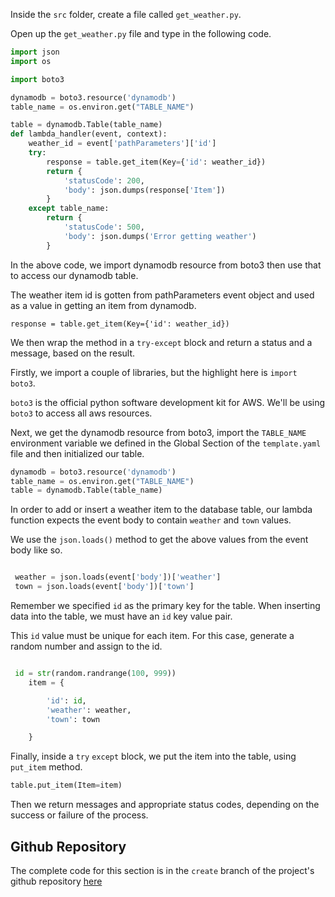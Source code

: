 Inside the `src` folder, create a file called `get_weather.py`.

Open up the `get_weather.py` file and type in the following code.

```python
import json
import os

import boto3

dynamodb = boto3.resource('dynamodb')
table_name = os.environ.get("TABLE_NAME")

table = dynamodb.Table(table_name)
def lambda_handler(event, context):
    weather_id = event['pathParameters']['id']
    try:
        response = table.get_item(Key={'id': weather_id})
        return {
            'statusCode': 200,
            'body': json.dumps(response['Item'])
        }
    except table_name:
        return {
            'statusCode': 500,
            'body': json.dumps('Error getting weather')
        }
```
In the above code, we import dynamodb resource from boto3 then use that to access our dynamodb table.

The weather item id is gotten from pathParameters event object and used as a value in 
getting an item from dynamodb.

`response = table.get_item(Key={'id': weather_id})`

We then wrap the method in a `try-except` block and return a status and a message, based on the result.


Firstly, we import a couple of libraries, but the highlight here is 
`import boto3`.

`boto3` is the official python software development kit for AWS. We'll be using `boto3`
to access all aws resources.

Next, we get the dynamodb resource from boto3, import the `TABLE_NAME` environment variable we defined in 
the Global Section of the `template.yaml` file and then initialized our table.

```python 
dynamodb = boto3.resource('dynamodb')
table_name = os.environ.get("TABLE_NAME")
table = dynamodb.Table(table_name)
```
In order to add or insert a weather item to the database table, our lambda function expects the event body
to contain `weather` and `town` values.

We use the `json.loads()` method to get the above values from the event body like so.

```python

 weather = json.loads(event['body'])['weather']
 town = json.loads(event['body'])['town']

```
Remember we specified `id` as the primary key for the table. When inserting data 
into the table, we must have an `id` key value pair.

This `id` value must be unique for each item. For this case, generate a random number and assign to the id.

```python

 id = str(random.randrange(100, 999))
    item = {

        'id': id,
        'weather': weather,
        'town': town

    }
```
Finally, inside a `try` `except` block, we put the item into the table,
using `put_item` method.

```python
table.put_item(Item=item)
```
Then we return messages and appropriate status codes, depending on the success or failure of the 
process.

## Github Repository

The complete code for this section is in the `create` branch of the project's github repository [here](https://github.com/EducloudHQ/rest_with_sam_python/tree/create)
